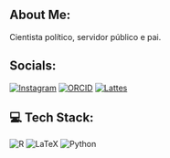 ## About Me:
Cientista político, servidor público e pai.


## Socials:
[![Instagram](https://img.shields.io/badge/Instagram-%23E4405F.svg?logo=Instagram&logoColor=white)](https://instagram.com/renato_barreira) 
[![ORCID](https://upload.wikimedia.org/wikipedia/commons/0/06/ORCID_iD.svg)](https://orcid.org/0009-0002-6194-6994) 
[![Lattes](https://upload.wikimedia.org/wikipedia/commons/5/5e/CNPq_logo.png)](http://lattes.cnpq.br/)



## 💻 Tech Stack:
![R](https://img.shields.io/badge/r-%23276DC3.svg?style=for-the-badge&logo=r&logoColor=white) ![LaTeX](https://img.shields.io/badge/latex-%23008080.svg?style=for-the-badge&logo=latex&logoColor=white)  ![Python](https://img.shields.io/badge/python-3670A0?style=for-the-badge&logo=python&logoColor=ffdd54)

<!-- Proudly created with GPRM ( https://gprm.itsvg.in ) -->
